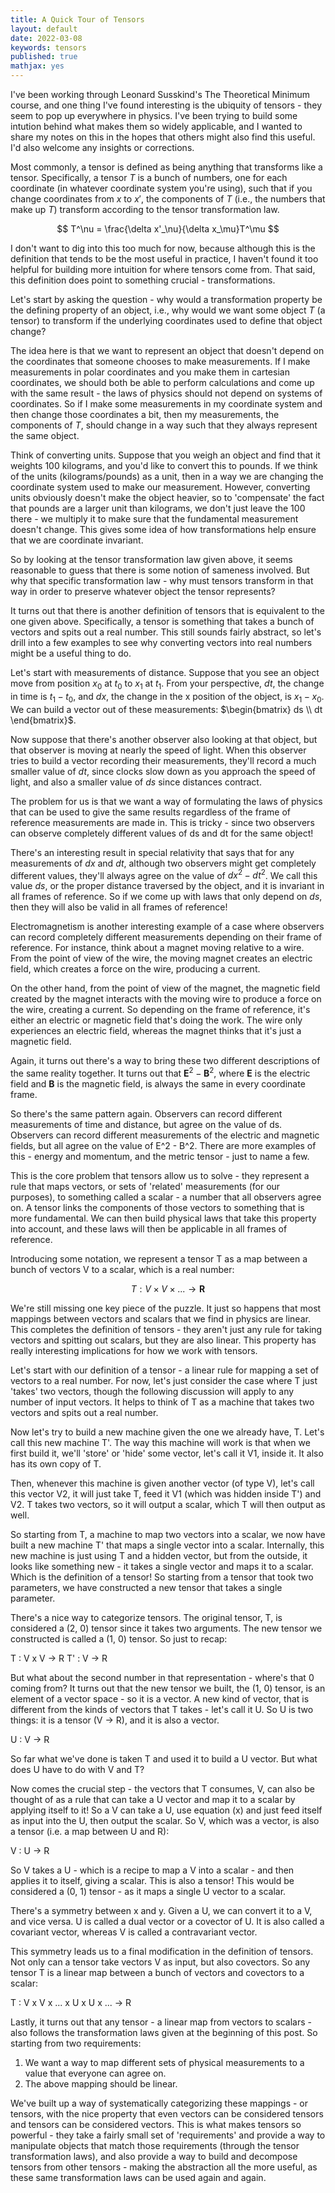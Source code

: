 ```yaml
---
title: A Quick Tour of Tensors
layout: default
date: 2022-03-08
keywords: tensors
published: true
mathjax: yes
---
```


I've been working through Leonard Susskind's The Theoretical Minimum course, and one thing I've found interesting is the ubiquity of tensors - they seem to pop up everywhere in physics. I've been trying to build some intution behind what makes them so widely applicable, and I wanted to share my notes on this in the hopes that others might also find this useful. I'd also welcome any insights or corrections.

Most commonly, a tensor is defined as being anything that transforms like a tensor. Specifically, a tensor $T$ is a bunch of numbers, one for each coordinate (in whatever coordinate system you're using), such that if you change coordinates from $x$ to $x'$, the components of $T$ (i.e., the numbers that make up $T$) transform according to the tensor transformation law.

$$ T^\nu = \frac{\delta x'_\nu}{\delta x_\mu}T^\mu $$

I don't want to dig into this too much for now, because although this is the definition that tends to be the most useful in practice, I haven't found it too helpful for building more intuition for where tensors come from. That said, this definition does point to something crucial - transformations. 

Let's start by asking the question - why would a transformation property be the defining property of an object, i.e., why would we want some object $T$ (a tensor) to transform if the underlying coordinates used to define that object change?

The idea here is that we want to represent an object that doesn't depend on the coordinates that someone chooses to make measurements. If I make measurements in polar coordinates and you make them in cartesian coordinates, we should both be able to perform calculations and come up with the same result - the laws of physics should not depend on systems of coordinates. So if I make some measurements in my coordinate system and then change those coordinates a bit, then my measurements, the components of $T$, should change in a way such that they always represent the same object. 

Think of converting units. Suppose that you weigh an object and find that it weights 100 kilograms, and you'd like to convert this to pounds. If we think of the units (kilograms/pounds) as a unit, then in a way we are changing the coordinate system used to make our measurement. However, converting units obviously doesn't make the object heavier, so to 'compensate' the fact that pounds are a larger unit than kilograms, we don't just leave the 100 there - we multiply it to make sure that the fundamental measurement doesn't change. This gives some idea of how transformations help ensure that we are coordinate invariant.

So by looking at the tensor transformation law given above, it seems reasonable to guess that there is some notion of sameness involved. But why that specific transformation law - why must tensors transform in that way in order to preserve whatever object the tensor represents?

It turns out that there is another definition of tensors that is equivalent to the one given above. Specifically, a tensor is something that takes a bunch of vectors and spits out a real number. This still sounds fairly abstract, so let's drill into a few examples to see why converting vectors into real numbers might be a useful thing to do.

Let's start with measurements of distance. Suppose that you see an object move from position $x_0$ at $t_0$ to $x_1$ at $t_1$. From your perspective, $dt$, the change in time is $t_1 - t_0$, and $dx$, the change in the x position of the object, is $x_1 - x_0$. We can build a vector out of these measurements: $\begin{bmatrix} ds \\ dt \end{bmatrix}$.

Now suppose that there's another observer also looking at that object, but that observer is moving at nearly the speed of light. When this observer tries to build a vector recording their measurements, they'll record a much smaller value of $dt$, since clocks slow down as you approach the speed of light, and also a smaller value of $ds$ since distances contract.

The problem for us is that we want a way of formulating the laws of physics that can be used to give the same results regardless of the frame of reference measurements are made in. This is tricky - since two observers can observe completely different values of ds and dt for the same object!

There's an interesting result in special relativity that says that for any measurements of $dx$ and $dt$, although two observers might get completely different values, they'll always agree on the value of $dx^2 - dt^2$. We call this value $ds$, or the proper distance traversed by the object, and it is invariant in all frames of reference. So if we come up with laws that only depend on $ds$, then they will also be valid in all frames of reference!

Electromagnetism is another interesting example of a case where observers can record completely different measurements depending on their frame of reference. For instance, think about a magnet moving relative to a wire. From the point of view of the wire, the moving magnet creates an electric field, which creates a force on the wire, producing a current.

On the other hand, from the point of view of the magnet, the magnetic field created by the magnet interacts with the moving wire to produce a force on the wire, creating a current. So depending on the frame of reference, it's either an electric or magnetic field that's doing the work. The wire only experiences an electric field, whereas the magnet thinks that it's just a magnetic field. 

Again, it turns out there's a way to bring these two different descriptions of the same reality together. It turns out that $\textbf{E}^2 - \textbf{B}^2$, where $\textbf{E}$ is the electric field and $\textbf{B}$ is the magnetic field, is always the same in every coordinate frame.

So there's the same pattern again. Observers can record different measurements of time and distance, but agree on the value of ds. Observers can record different measurements of the electric and magnetic fields, but all agree on the value of E^2 - B^2. There are more examples of this - energy and momentum, and the metric tensor - just to name a few.

This is the core problem that tensors allow us to solve - they represent a rule that maps vectors, or sets of 'related' measurements (for our purposes), to something called a scalar - a number that all observers agree on. A tensor links the components of those vectors to something that is more fundamental. We can then build physical laws that take this property into account, and these laws will then be applicable in all frames of reference.

Introducing some notation, we represent a tensor T as a map between a bunch of vectors V to a scalar, which is a real number:

$$ T : V \times V \times ... \to \textbf{R} \tag{1} $$

We're still missing one key piece of the puzzle. It just so happens that most mappings between vectors and scalars that we find in physics are linear. This completes the definition of tensors - they aren't just any rule for taking vectors and spitting out scalars, but they are also linear. This property has really interesting implications for how we work with tensors. 

Let's start with our definition of a tensor - a linear rule for mapping a set of vectors to a real number. For now, let's just consider the case where T just 'takes' two vectors, though the following discussion will apply to any number of input vectors. It helps to think of T as a machine that takes two vectors and spits out a real number. 

Now let's try to build a new machine given the one we already have, T. Let's call this new machine T'. The way this machine will work is that when we first build it, we'll 'store' or 'hide' some vector, let's call it V1, inside it. It also has its own copy of T.

Then, whenever this machine is given another vector (of type V), let's call this vector V2, it will just take T, feed it V1 (which was hidden inside T') and V2. T takes two vectors, so it will output a scalar, which T will then output as well.

So starting from T, a machine to map two vectors into a scalar, we now have built a new machine T' that maps a single vector into a scalar. Internally, this new machine is just using T and a hidden vector, but from the outside, it looks like something new - it takes a single vector and maps it to a scalar. Which is the definition of a tensor! So starting from a tensor that took two parameters, we have constructed a new tensor that takes a single parameter.

There's a nice way to categorize tensors. The original tensor, T, is considered a (2, 0) tensor since it takes two arguments. The new tensor we constructed is called a (1, 0) tensor. So just to recap:

T : V x V -> R
T' : V -> R

But what about the second number in that representation - where's that 0 coming from? It turns out that the new tensor we built, the (1, 0) tensor, is an element of a vector space - so it is a vector. A new kind of vector, that is different from the kinds of vectors that T takes - let's call it U. So U is two things: it is a tensor (V -> R), and it is also a vector.

U : V -> R

So far what we've done is taken T and used it to build a U vector. But what does U have to do with V and T?

Now comes the crucial step - the vectors that T consumes, V, can also be thought of as a rule that can take a U vector and map it to a scalar by applying itself to it! So a V can take a U, use equation (x) and just feed itself as input into the U, then output the scalar. So V, which was a vector, is also a tensor (i.e. a map between U and R):

V : U -> R

So V takes a U - which is a recipe to map a V into a scalar - and then applies it to itself, giving a scalar. This is also a tensor! This would be considered a (0, 1) tensor - as it maps a single U vector to a scalar.

There's a symmetry between x and y. Given a U, we can convert it to a V, and vice versa. U is called a dual vector or a covector of U. It is also called a covariant vector, whereas V is called a contravariant vector.

This symmetry leads us to a final modification in the definition of tensors. Not only can a tensor take vectors V as input, but also covectors. So any tensor T is a linear map between a bunch of vectors and covectors to a scalar:

T : V x V x ... x U x U x ... -> R

Lastly, it turns out that any tensor - a linear map from vectors to scalars - also follows the transformation laws given at the beginning of this post. So starting from two requirements:

1) We want a way to map different sets of physical measurements to a value that everyone can agree on.
2) The above mapping should be linear.

We've built up a way of systematically categorizing these mappings - or tensors, with the nice property that even vectors can be considered tensors and tensors can be considered vectors. This is what makes tensors so powerful - they take a fairly small set of 'requirements' and provide a way to manipulate objects that match those requirements (through the tensor transformation laws), and also provide a way to build and decompose tensors from other tensors - making the abstraction all the more useful, as these same transformation laws can be used again and again.
